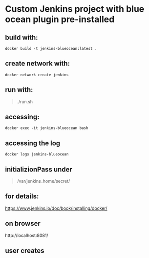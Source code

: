 # Custom Jenkins project with blue ocean plugin pre-installed

## build with:

` docker build -t jenkins-blueocean:latest . `

## create network with:

` docker network create jenkins `

## run with:

> ./run.sh

## accessing:

` docker exec -it jenkins-blueocean bash `

## accessing the log

` docker logs jenkins-blueocean `

## initializionPass under

> /var/jenkins_home/secret/

## for details:

https://www.jenkins.io/doc/book/installing/docker/

## on browser

http://localhost:8081/

## user creates